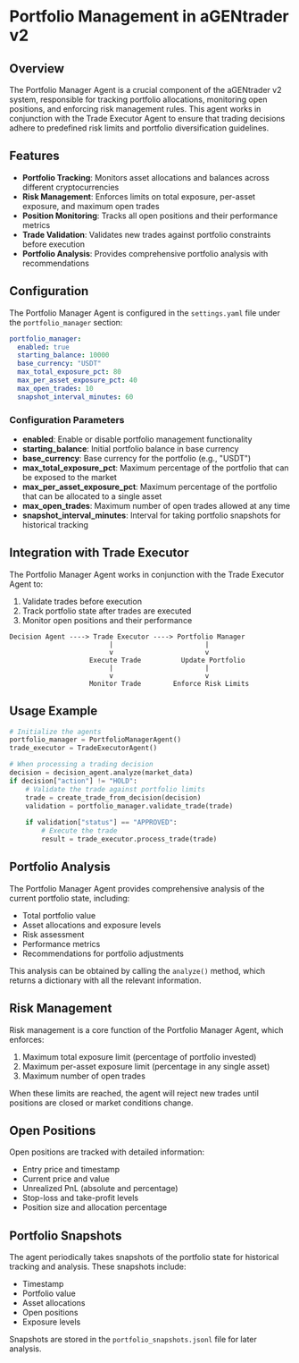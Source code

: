 # Portfolio Management in aGENtrader v2

## Overview

The Portfolio Manager Agent is a crucial component of the aGENtrader v2 system, responsible for tracking portfolio allocations, monitoring open positions, and enforcing risk management rules. This agent works in conjunction with the Trade Executor Agent to ensure that trading decisions adhere to predefined risk limits and portfolio diversification guidelines.

## Features

- **Portfolio Tracking**: Monitors asset allocations and balances across different cryptocurrencies
- **Risk Management**: Enforces limits on total exposure, per-asset exposure, and maximum open trades
- **Position Monitoring**: Tracks all open positions and their performance metrics
- **Trade Validation**: Validates new trades against portfolio constraints before execution
- **Portfolio Analysis**: Provides comprehensive portfolio analysis with recommendations

## Configuration

The Portfolio Manager Agent is configured in the `settings.yaml` file under the `portfolio_manager` section:

```yaml
portfolio_manager:
  enabled: true
  starting_balance: 10000
  base_currency: "USDT"
  max_total_exposure_pct: 80
  max_per_asset_exposure_pct: 40
  max_open_trades: 10
  snapshot_interval_minutes: 60
```

### Configuration Parameters

- **enabled**: Enable or disable portfolio management functionality
- **starting_balance**: Initial portfolio balance in base currency
- **base_currency**: Base currency for the portfolio (e.g., "USDT")
- **max_total_exposure_pct**: Maximum percentage of the portfolio that can be exposed to the market
- **max_per_asset_exposure_pct**: Maximum percentage of the portfolio that can be allocated to a single asset
- **max_open_trades**: Maximum number of open trades allowed at any time
- **snapshot_interval_minutes**: Interval for taking portfolio snapshots for historical tracking

## Integration with Trade Executor

The Portfolio Manager Agent works in conjunction with the Trade Executor Agent to:

1. Validate trades before execution
2. Track portfolio state after trades are executed
3. Monitor open positions and their performance

```
Decision Agent ----> Trade Executor ----> Portfolio Manager
                         |                       |
                         v                       v
                    Execute Trade          Update Portfolio
                         |                       |
                         v                       v
                    Monitor Trade        Enforce Risk Limits
```

## Usage Example

```python
# Initialize the agents
portfolio_manager = PortfolioManagerAgent()
trade_executor = TradeExecutorAgent()

# When processing a trading decision
decision = decision_agent.analyze(market_data)
if decision["action"] != "HOLD":
    # Validate the trade against portfolio limits
    trade = create_trade_from_decision(decision)
    validation = portfolio_manager.validate_trade(trade)
    
    if validation["status"] == "APPROVED":
        # Execute the trade
        result = trade_executor.process_trade(trade)
```

## Portfolio Analysis

The Portfolio Manager Agent provides comprehensive analysis of the current portfolio state, including:

- Total portfolio value
- Asset allocations and exposure levels
- Risk assessment
- Performance metrics
- Recommendations for portfolio adjustments

This analysis can be obtained by calling the `analyze()` method, which returns a dictionary with all the relevant information.

## Risk Management

Risk management is a core function of the Portfolio Manager Agent, which enforces:

1. Maximum total exposure limit (percentage of portfolio invested)
2. Maximum per-asset exposure limit (percentage in any single asset)
3. Maximum number of open trades

When these limits are reached, the agent will reject new trades until positions are closed or market conditions change.

## Open Positions

Open positions are tracked with detailed information:

- Entry price and timestamp
- Current price and value
- Unrealized PnL (absolute and percentage)
- Stop-loss and take-profit levels
- Position size and allocation percentage

## Portfolio Snapshots

The agent periodically takes snapshots of the portfolio state for historical tracking and analysis. These snapshots include:

- Timestamp
- Portfolio value
- Asset allocations
- Open positions
- Exposure levels

Snapshots are stored in the `portfolio_snapshots.jsonl` file for later analysis.